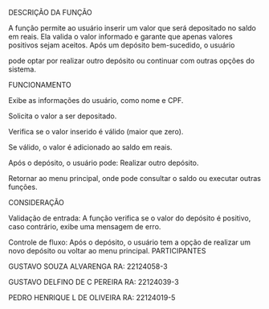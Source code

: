 DESCRIÇÃO DA FUNÇÃO

A função permite ao usuário inserir um valor que será depositado no saldo em reais. Ela valida o valor informado e garante que apenas valores positivos sejam aceitos. Após um depósito bem-sucedido, o usuário
 
pode optar por realizar outro depósito ou continuar com outras opções do sistema.


FUNCIONAMENTO

Exibe as informações do usuário, como nome e CPF.

Solicita o valor a ser depositado.

Verifica se o valor inserido é válido (maior que zero).

Se válido, o valor é adicionado ao saldo em reais.

Após o depósito, o usuário pode:
Realizar outro depósito.

Retornar ao menu principal, onde pode consultar o saldo ou executar outras funções.

CONSIDERAÇÃO

Validação de entrada: A função verifica se o valor do depósito é positivo, caso contrário, exibe uma mensagem de erro.

Controle de fluxo: Após o depósito, o usuário tem a opção de realizar um novo depósito ou voltar ao menu principal.
PARTICIPANTES

GUSTAVO SOUZA ALVARENGA      RA:  22124058-3

GUSTAVO DELFINO DE C PEREIRA RA:  22124039-3

PEDRO HENRIQUE L DE OLIVEIRA RA:  22124019-5


